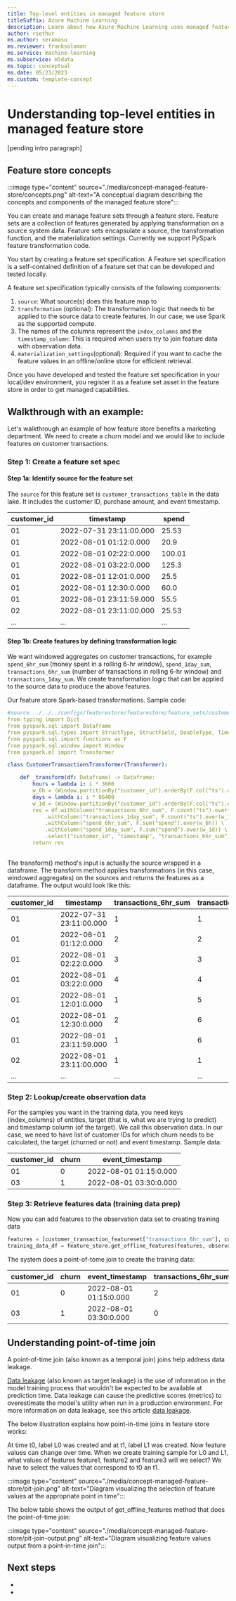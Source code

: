 ```yaml
---
title: Top-level entities in managed feature store
titleSuffix: Azure Machine Learning
description: Learn about how Azure Machine Learning uses managed feature stores to create data transformation features and make these features available for training and deployment.
author: rsethur
ms.author: seramasu
ms.reviewer: franksolomon
ms.service: machine-learning
ms.subservice: mldata 
ms.topic: conceptual
ms.date: 05/23/2023 
ms.custom: template-concept 
---
```



# Understanding top-level entities in managed feature store

<!-- 2. Introductory paragraph 
Required. Lead with a light intro that describes what the article covers. Answer the 
fundamental “why would I want to know this?” question. Keep it short.
-->

[pending intro paragraph]


## Feature store concepts

:::image type="content" source="./media/concept-managed-feature-store/concepts.png" alt-text="A conceptual diagram describing the concepts and components of the managed feature store":::

You can create and manage feature sets through a feature store. Feature sets are a collection of features generated by applying transformation on a source system data. Feature sets encapsulate a source, the transformation function, and the materialization settings. Currently we support PySpark feature transformation code.

You start by creating a feature set specification. A Feature set specification is a self-contained definition of a feature set that can be developed and tested locally.

A feature set specification typically consists of the following components:
1. `source`: What source(s) does this feature map to
1. `transformation` (optional): The transformation logic that needs to be applied to the source data to create features. In our case, we use Spark as the supported compute.
1. The names of the columns represent the `index_columns` and the `timestamp_column`: This is required when users try to join feature data with observation data.
1. `materialization_settings`(optional): Required if you want to cache the feature values in an offline/online store for efficient retrieval.

Once you have developed and tested the feature set specification in your local/dev environment, you register it as a feature set asset in the feature store in order to get managed capabilities.


## Walkthrough with an example:

Let's walkthrough an example of how feature store benefits a marketing department. We need to create a churn model and we would like to include features on customer transactions.
 
### Step 1: Create a feature set spec

#### Step 1a: Identify source for the feature set
The `source` for this feature set is `customer_transactions_table` in the data lake. It includes the customer ID, purchase amount, and event timestamp.

| customer_id | timestamp               | spend  |
|---------|-------------------------|--------|
| 01      | 2022-07-31 23:11:00.000 | 25.53  |
| 01      | 2022-08-01 01:12:0.000  | 20.9   |
| 01      | 2022-08-01 02:22:0.000  | 100.01 |
| 01      | 2022-08-01 03:22:0.000  | 125.3  |
| 01      | 2022-08-01 12:01:0.000  | 25.5   |
| 01      | 2022-08-01 12:30:0.000  | 60.0   |
| 01      | 2022-08-01 23:11:59.000 | 55.5   |
| 02      | 2022-08-01 23:11:00.000 | 25.53  |
|...| ...|... |

#### Step 1b: Create features by defining transformation logic
We want windowed aggregates on customer transactions, for example `spend_6hr_sum` (money spent in a rolling 6-hr window), `spend_1day_sum`, `transactions_6hr_sum` (number of transactions in rolling 6-hr window) and `transactions_1day_sum`. We create transformation logic that can be applied to the source data to produce the above features. 

Our feature store Spark-based transformations. Sample code:
<!-- need clarity on above sentence. Not sure what it means.-->

```yaml
#source ../../../configs/featurestore/featurestore/feature_sets/customer_transactions/spec/code/foo/transformer.py
from typing import Dict
from pyspark.sql import Dataframe
from pyspark.sql.types import StructType, StructField, DoubleType, TimestampType
from pyspark.sql import functions as F
from pyspark.sql.window import Window
from pyspark.ml import Transformer

class CustomerTransactionsTransformer(Transformer):

    def _transform(df: Dataframe) -> Dataframe:
        hours = lambda i: i * 3600
        w_6h = (Window.partitionBy("customer_id").orderBy(F.col("ts").cast("timestamp").cast('long')).rangeBetween(-hours(6), 0))
        days = lambda i: i * 86400
        w_1d = (Window.partitionBy("customer_id").orderBy(F.col("ts").cast("timestamp").cast('long')).rangeBetween(-days(1), 0))
        res = df.withColumn("transactions_6hr_sum", F.count("ts").over(w_6h)) \
            .withColumn("transactions_1day_sum", F.count("ts").over(w_1d)) \
            .withColumn("spend_6hr_sum", F.sum("spend").over(w_6h)) \
            .withColumn("spend_1day_sum", F.sum("spend").over(w_1d)) \
            .select("customer_id", "timestamp", "transactions_6hr_sum", "transactions_1day_sum", "spend_6hr_sum", "spend_1day_sum")
        return res
    
```

The transform() method's input is actually the source wrapped in a dataframe. The transform method applies transformations (in this case, windowed aggregates) on the sources and returns the features as a dataframe. The output would look like this:

| customer_id | timestamp | transactions_6hr_sum  |transactions_1day_sum | spend_6hr_sum | spend_1day_sum|
|---------|-------------------------|--------| ---|--|--|
|01| 2022-07-31 23:11:00.000| 1|1 |25.53| 25.53|
|01| 2022-08-01 01:12:0.000|2|2|46.43|46.43|
|01| 2022-08-01 02:22:0.000|3|3|146.44|146.44|
|01| 2022-08-01 03:22:0.000|4|4|271.74|271.74|
|01| 2022-08-01 12:01:0.000|1|5|25.5|297.24|
|01| 2022-08-01 12:30:0.000|2|6|85.5|357.24|
|01| 2022-08-01 23:11:59.000|1|6|55.5|387.21|
|02| 2022-08-01 23:11:00.000|1|1|25.53|25.53|
|...| ...|... | ...|... |... |

### Step 2: Lookup/create observation data
For the samples you want in the training data, you need keys (index_columns) of entities, target (that is, what we are trying to predict) and timestamp column (of the target). We call this observation data. In our case, we need to have list of customer IDs for which churn needs to be calculated, the target (churned or not) and event timestamp. Sample data:

| customer_id | churn | event_timestamp  |
|------|-----|----|
01 | 0 | 2022-08-01 01:15:0.000 |
03 | 1 | 2022-08-01 03:30:0.000 |

### Step 3: Retrieve features data (training data prep)
Now you can add features to the observation data set to creating training data

```python
features = [customer_transaction_featureset["transactions_6hr_sum"], customer_demographics_featureset["income"],...]
training_data_df = feature_store.get_offline_features(features, observation_data_df, timestamp="event_timestamp")
```

The system does a point-of-tome join to create the training data:

| customer_id | churn | event_timestamp  | transactions_6hr_sum | income|
|------|-----|----|--|--|
01 | 0 | 2022-08-01 01:15:0.000 | 2 | 100000|
03 | 1 | 2022-08-01 03:30:0.000 |0 | 80000|

## Understanding point-of-time join 
A point-of-time join (also known as a temporal join) joins help address data leakage.

[Data leakage](https://en.wikipedia.org/wiki/Leakage_(machine_learning)) (also known as target leakage) is the use of information in the model training process that wouldn't be expected to be available at prediction time. Data leakage can cause the predictive scores (metrics) to overestimate the model's utility when run in a production environment. For more information on data leakage, see this article [data leakage](https://www.kaggle.com/code/alexisbcook/data-leakage#Target-leakage).

The below illustration explains how point-in-time joins in feature store works:

At time t0, label L0 was created and at t1, label L1 was created. Now feature values can change over time. When we create training sample for L0 and L1, what values of features feature1, feature2 and feature3 will we select? We have to select the values that correspond to t0 an t1.

:::image type="content" source="./media/concept-managed-feature-store/pit-join.png" alt-text="Diagram visualizing the selection of feature values at the appropriate point in time":::

The below table shows the output of get_offline_features method that does the point-of-time join:

:::image type="content" source="./media/concept-managed-feature-store/pit-join-output.png" alt-text="Diagram visualizing feature values output from a point-in-time join":::

## Next steps
<!-- Add a context sentence for the following links -->
- 
- 


